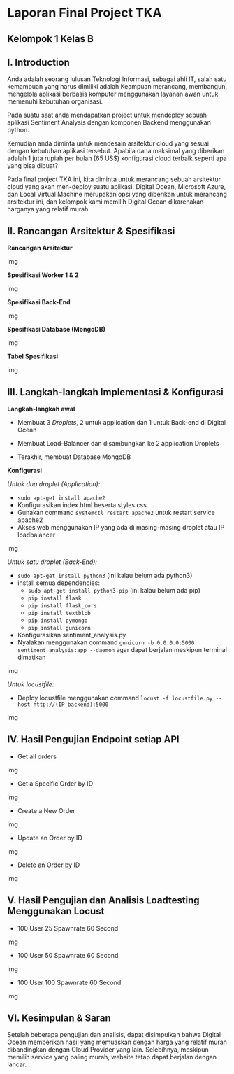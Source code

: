 
# Laporan Final Project TKA

## Kelompok 1 Kelas B

## I. Introduction

Anda adalah seorang lulusan Teknologi Informasi, sebagai ahli IT, salah satu kemampuan yang harus dimiliki adalah Keampuan merancang, membangun, mengelola aplikasi berbasis komputer menggunakan layanan awan untuk memenuhi kebutuhan organisasi.

Pada suatu saat anda mendapatkan project untuk mendeploy sebuah aplikasi Sentiment Analysis dengan komponen Backend menggunakan python.

Kemudian anda diminta untuk mendesain arsitektur cloud yang sesuai dengan kebutuhan aplikasi tersebut. Apabila dana maksimal yang diberikan adalah 1 juta rupiah per bulan (65 US$) konfigurasi cloud terbaik seperti apa yang bisa dibuat?

Pada final project TKA ini, kita diminta untuk merancang sebuah arsitektur cloud yang akan men-deploy suatu aplikasi. Digital Ocean, Microsoft Azure, dan Local Virtual Machine merupakan opsi yang diberikan untuk merancang arsitektur ini, dan kelompok kami memilih Digital Ocean dikarenakan harganya yang relatif murah.

## II. Rancangan Arsitektur & Spesifikasi

**Rancangan Arsitektur**

img

**Spesifikasi Worker 1 & 2**

img

**Spesifikasi Back-End**

img

**Spesifikasi Database (MongoDB)**

img

**Tabel Spesifikasi**

img

## III. Langkah-langkah Implementasi & Konfigurasi

**Langkah-langkah awal**

- Membuat 3 *Droplets*, 2 untuk application dan 1 untuk Back-end di Digital Ocean

- Membuat Load-Balancer dan disambungkan ke 2 application Droplets

- Terakhir, membuat Database MongoDB 

**Konfigurasi**

*Untuk dua droplet (Application):*
- `sudo apt-get install apache2`
- Konfigurasikan index.html beserta styles.css
- Gunakan command `systemctl restart apache2` untuk restart service apache2
- Akses web menggunakan IP yang ada di masing-masing droplet atau IP loadbalancer

img

*Untuk satu droplet (Back-End):*
- `sudo apt-get install python3` (ini kalau belum ada python3)
- install semua dependencies:
    - `sudo apt-get install python3-pip` (ini kalau belum ada pip)
    - `pip install flask`
    - `pip install flask_cors`
    - `pip install textblob`
    - `pip install pymongo`
    - `pip install gunicorn`
- Konfigurasikan sentiment_analysis.py
- Nyalakan menggunakan command `gunicorn -b 0.0.0.0:5000 sentiment_analysis:app --daemon` agar dapat berjalan meskipun terminal dimatikan

img

*Untuk locustfile:*
- Deploy locustfile menggunakan command `locust -f locustfile.py --host http://(IP backend):5000`

img

## IV. Hasil Pengujian Endpoint setiap API

- Get all orders

img

- Get a Specific Order by ID

img

- Create a New Order

img

- Update an Order by ID

img

- Delete an Order by ID

img 

## V. Hasil Pengujian dan Analisis Loadtesting Menggunakan Locust

- 100 User 25 Spawnrate 60 Second

img

- 100 User 50 Spawnrate 60 Second

img

- 100 User 100 Spawnrate 60 Second

img

## VI. Kesimpulan & Saran

Setelah beberapa pengujian dan analisis, dapat disimpulkan bahwa Digital Ocean memberikan hasil yang memuaskan dengan harga yang relatif murah dibandingkan dengan Cloud Provider yang lain. Selebihnya, meskipun memilih service yang paling murah, website tetap dapat berjalan dengan lancar.
